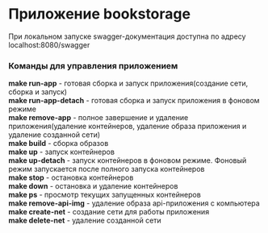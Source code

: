 # Приложение bookstorage
При локальном запуске swagger-документация доступна по адресу localhost:8080/swagger

### Команды для управления приложением
**make run-app** - готовая сборка и запуск приложения(создание сети, сборка и запуск)\
**make run-app-detach** - готовая сборка и запуск приложения в фоновом режиме\
**make remove-app** - полное завершение и удаление приложения(удаление контейнеров, удаление образа приложения и удаление созданной сети) \
**make build** - сборка образов\
**make up** - запуск контейнеров\
**make up-detach** - запуск контейнеров в фоновом режиме. Фоновый режим запускается после полного запуска контейнеров\
**make stop** - остановка контейнеров\
**make down** - остановка и удаление контейнеров\
**make ps** - просмотр текущих запущенных контейнеров\
**make remove-api-img** - удаление образа api-приложения с компьютера\
**make create-net** - создание сети для работы приложения\
**make delete-net** - удаление созданной сети
